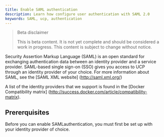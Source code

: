 ```yaml
---
title: Enable SAML authentication
description: Learn how configure user authentication with SAML 2.0
keywords: SAML, ucp, authentication
---
```


> Beta disclaimer
>
> This is beta content. It is not yet complete and should be considered a work in progress. This content is subject to change without notice.

Security Assertion Markup Language (SAML) is an open standard for exchanging authentication data between an identity provider and a service provider. SAML-based single sign-on (SSO) gives you access to UCP through an identity provider of your choice. For more information about SAML, see the [SAML XML website] (http://saml.xml.org/)

A list of the identity providers that we support is found in the [Docker Compatibility matrix] (http://success.docker.com/article/compatibility-matrix).

## Prererquisites

Before you can enable SAMLauthentication, you must first be set up with your identity provider of choice. 
